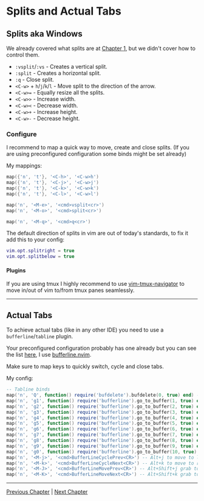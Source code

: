 # Splits and Actual Tabs

## Splits aka Windows
We already covered what splits are at [Chapter 1](01-the-vim-language.md), but we didn't cover how to control them.

* `:vsplit`/`:vs` - Creates a vertical split.
* `:split` - Creates a horizontal split.
* `:q` - Close split.
* `<C-w>` + `h`/`j`/`k`/`l` - Move split to the direction of the arrow.
* `<C-w>=` - Equally resize all the splits.
* `<C-w>>` - Increase width.
* `<C-w><` - Decrease width.
* `<C-w>+` - Increase height.
* `<C-w>-` - Decrease height.

### Configure
I recommend to map a quick way to move, create and close splits. (If you are using preconfigured configuration some binds might be set already)

My mappings:
```lua
map({'n', 't'}, '<C-h>', '<C-w>h')
map({'n', 't'}, '<C-j>', '<C-w>j')
map({'n', 't'}, '<C-k>', '<C-w>k')
map({'n', 't'}, '<C-l>', '<C-w>l')

map('n', '<M-e>', '<cmd>vsplit<cr>')
map('n', '<M-o>', '<cmd>split<cr>')

map('n', '<M-q>', '<cmd>q<cr>')
```

The default direction of splits in vim are out of today's standards, to fix it add this to your config:
```lua
vim.opt.splitright = true
vim.opt.splitbelow = true
```

#### Plugins
If you are using tmux I highly recommend to use [vim-tmux-navigator](https://github.com/christoomey/vim-tmux-navigator) to move in/out of vim to/from tmux panes seamlessly.

---

## Actual Tabs
To achieve actual tabs (like in any other IDE) you need to use a `bufferline`/`tabline` plugin.

Your preconfigured configuration probably has one already but you can see the list [here](https://github.com/rockerBOO/awesome-neovim#tabline), I use [bufferline.nvim](https://github.com/akinsho/bufferline.nvim).

Make sure to map keys to quickly switch, cycle and close tabs.

My config:
```lua
-- Tabline binds
map('n', 'Q', function() require('bufdelete').bufdelete(0, true) end) -- shift+Quit to close current tab
map('n', 'g1', function() require('bufferline').go_to_buffer(1, true) end)
map('n', 'g2', function() require('bufferline').go_to_buffer(2, true) end)
map('n', 'g3', function() require('bufferline').go_to_buffer(3, true) end)
map('n', 'g4', function() require('bufferline').go_to_buffer(4, true) end)
map('n', 'g5', function() require('bufferline').go_to_buffer(5, true) end)
map('n', 'g6', function() require('bufferline').go_to_buffer(6, true) end)
map('n', 'g7', function() require('bufferline').go_to_buffer(7, true) end)
map('n', 'g8', function() require('bufferline').go_to_buffer(8, true) end)
map('n', 'g9', function() require('bufferline').go_to_buffer(9, true) end)
map('n', 'g0', function() require('bufferline').go_to_buffer(10, true) end)
map('n', '<M-j>', '<cmd>BufferLineCyclePrev<CR>') -- Alt+j to move to left
map('n', '<M-k>', '<cmd>BufferLineCycleNext<CR>') -- Alt+k to move to right
map('n', '<M-J>', '<cmd>BufferLineMovePrev<CR>') -- Alt+Shift+j grab to with you to left
map('n', '<M-K>', '<cmd>BufferLineMoveNext<CR>') -- Alt+Shift+k grab to with you to right
```

---

[Previous Chapter](./05-text-objects.md) | [Next Chapter](./07-vim-goodies.md)
